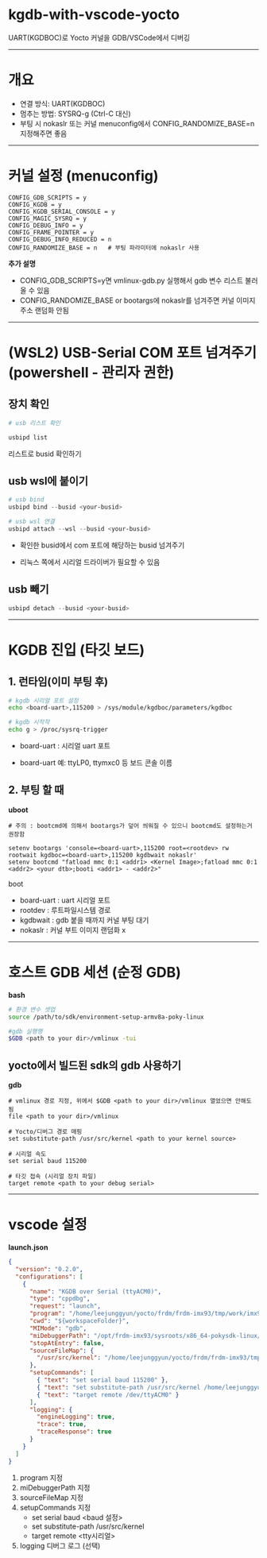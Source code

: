 # kgdb-with-vscode-yocto

UART(KGDBOC)로 Yocto 커널을 GDB/VSCode에서 디버깅

---
# 개요

- 연결 방식: UART(KGDBOC)
- 멈추는 방법: SYSRQ-g (Ctrl-C 대신)
- 부팅 시 nokaslr 또는 커널 menuconfig에서 CONFIG_RANDOMIZE_BASE=n 지정해주면 좋음

---
# 커널 설정 (menuconfig)

```Kconfig
CONFIG_GDB_SCRIPTS = y
CONFIG_KGDB = y
CONFIG_KGDB_SERIAL_CONSOLE = y
CONFIG_MAGIC_SYSRQ = y
CONFIG_DEBUG_INFO = y
CONFIG_FRAME_POINTER = y
CONFIG_DEBUG_INFO_REDUCED = n
CONFIG_RANDOMIZE_BASE = n   # 부팅 파라미터에 nokaslr 사용
```

**추가 설명**
- CONFIG_GDB_SCRIPTS=y면 vmlinux-gdb.py 실행해서 gdb 변수 리스트 불러올 수 있음
- CONFIG_RANDOMIZE_BASE or bootargs에 nokaslr를 넘겨주면 커널 이미지 주소 랜덤화 안됨

---
# (WSL2) USB-Serial COM 포트 넘겨주기 (powershell - 관리자 권한)

## 장치 확인
```powershell
# usb 리스트 확인

usbipd list
```
리스트로 busid 확인하기

## usb wsl에 붙이기
```powershell
# usb bind
usbipd bind --busid <your-busid>

# usb wsl 연결
usbipd attach --wsl --busid <your-busid>
```

- 확인한 busid에서 com 포트에 해당하는 busid 넘겨주기

- 리눅스 쪽에서 시리얼 드라이버가 필요할 수 있음

## usb 빼기

```powershell
usbipd detach --busid <your-busid>
```

---
# KGDB 진입 (타깃 보드)

## 1. 런타임(이미 부팅 후)
```bash
# kgdb 시리얼 포트 설정
echo <board-uart>,115200 > /sys/module/kgdboc/parameters/kgdboc

# kgdb 시작작
echo g > /proc/sysrq-trigger
```

- board-uart : 시리얼 uart 포트

- board-uart 예: ttyLP0, ttymxc0 등 보드 콘솔 이름

## 2. 부팅 할 때

**uboot**

```uboot
# 주의 : bootcmd에 의해서 bootargs가 덮어 씌워질 수 있으니 bootcmd도 설정하는거 권장함

setenv bootargs 'console=<board-uart>,115200 root=<rootdev> rw rootwait kgdboc=<board-uart>,115200 kgdbwait nokaslr'
setenv bootcmd "fatload mmc 0:1 <addr1> <Kernel Image>;fatload mmc 0:1 <addr2> <your dtb>;booti <addr1> - <addr2>"
```
boot

- board-uart : uart 시리얼 포트
- rootdev : 루트파일시스템 경로
- kgdbwait : gdb 붙을 때까지 커널 부팅 대기
- nokaslr : 커널 부트 이미지 랜덤화 x

---
# 호스트 GDB 세션 (순정 GDB)

**bash**

```bash
# 환경 변수 셋업
source /path/to/sdk/environment-setup-armv8a-poky-linux

#gdb 실행행
$GDB <path to your dir>/vmlinux -tui
```

## yocto에서 빌드된 sdk의 gdb 사용하기

**gdb**

```gdb
# vmlinux 경로 지정, 위에서 $GDB <path to your dir>/vmlinux 열었으면 안해도 됨
file <path to your dir>/vmlinux

# Yocto/디버그 경로 매핑
set substitute-path /usr/src/kernel <path to your kernel source>

# 시리얼 속도
set serial baud 115200

# 타깃 접속 (시리얼 장치 파일)
target remote <path to your debug serial>
```

---
# vscode 설정

**launch.json**

```json
{
  "version": "0.2.0",
  "configurations": [
    {
      "name": "KGDB over Serial (ttyACM0)",
      "type": "cppdbg",
      "request": "launch",
      "program": "/home/leejunggyun/yocto/frdm/frdm-imx93/tmp/work/imx93frdm-poky-linux/linux-imx/6.6.36+git/build/vmlinux",
      "cwd": "${workspaceFolder}",
      "MIMode": "gdb",
      "miDebuggerPath": "/opt/frdm-imx93/sysroots/x86_64-pokysdk-linux/usr/bin/aarch64-poky-linux/aarch64-poky-linux-gdb",
      "stopAtEntry": false,
      "sourceFileMap": {
        "/usr/src/kernel": "/home/leejunggyun/yocto/frdm/frdm-imx93/tmp/work/imx93frdm-poky-linux/linux-imx/6.6.36+git/git"
      },
      "setupCommands": [
        { "text": "set serial baud 115200" },
        { "text": "set substitute-path /usr/src/kernel /home/leejunggyun/yocto/frdm/frdm-imx93/tmp/work/imx93frdm-poky-linux/linux-imx/6.6.36+git/git" },
        { "text": "target remote /dev/ttyACM0" }     
      ],
      "logging": {                                   
        "engineLogging": true,
        "trace": true,
        "traceResponse": true
      }
    }
  ]
}

```

1. program 지정
2. miDebuggerPath 지정
3. sourceFileMap 지정
4. setupCommands 지정
    - set serial baud <baud 설정>
    - set substitute-path /usr/src/kernel <path to kernel source>
    - target remote <tty시리얼>
5. logging 디버그 로그 (선택)
